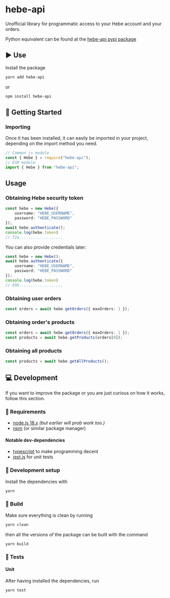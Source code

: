 # hebe-api

Unofficial library for programmatic access to your Hebe account and your orders.

Python equivalent can be found at the [hebe-api pypi package](https://pypi.org/project/hebe-api/)

## ▶️ Use

Install the package

```bash
yarn add hebe-api
```

or

```bash
npm install hebe-api
```

## 📖 Getting Started

### Importing

Once it has been installed, it can easily be imported in your project, depending on the import method you need.

```js
// Common js module
const { Hebe } = require("hebe-api");
// ESM module
import { Hebe } from "hebe-api";
```

## Usage

### Obtaining Hebe security token

```ts
const hebe = new Hebe({
    username: "HEBE_USERNAME",
    password: "HEBE_PASSWORD"
});
await hebe.authenticate();
console.log(hebe.token)
// T2a...................
```

You can also provide credentials later:

```ts
const hebe = new Hebe();
await hebe.authenticate({
    username: "HEBE_USERNAME",
    password: "HEBE_PASSWORD"
});
console.log(hebe.token)
// E9U...................
```

### Obtaining user orders

```ts
const orders = await hebe.getOrders({ maxOrders: 1 });
```

### Obtaining order's products

```ts
const orders = await hebe.getOrders({ maxOrders: 1 });
const products = await hebe.getProducts(orders[0]);
```

### Obtaining all products

```ts
const products = await hebe.getAllProducts();
```

## 💻 Development

If you want to improve the package or you are just curious on how it works, follow this section.

### 🧾 Requirements

-   [node.js 18.x](https://nodejs.org/) *(but earlier will prob work too.)*
-   [npm](https://www.npmjs.com/) (or similar package manager)

#### Notable dev-dependencies

-   [typescript](https://www.typescriptlang.org/) to make programming decent
-   [jest.js](https://jestjs.io/) for unit tests

### 🔧 Development setup

Install the dependencies with

```bash
yarn
```

### 🧱 Build

Make sure everything is clean by running

```bash
yarn clean
```

then all the versions of the package can be built with the command

```bash
yarn build
```

### 🧪 Tests

#### Unit

After having installed the dependencies, run

```bash
yarn test
```
